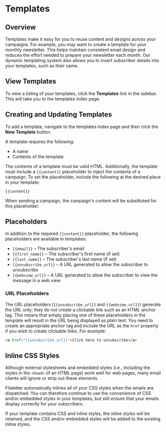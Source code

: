 # Templates

## Overview

Templates make it easy for you to reuse content and designs across your campaigns. For example, you may want to create a template for your monthly newsletter. This helps maintain consistent email design and reduces the effort needed to prepare your newsletter each month. Our dynamic templating system also allows you to insert subscriber details into your templates, such as their name.

## View Templates

To view a listing of your templates, click the **Templates** link in the sidebar. This will take you to the templates index page.

## Creating and Updating Templates

To add a template, navigate to the templates index page and then click the **New Template** button.

A template requires the following:

- A name
- Contents of the template

The contents of a template must be valid HTML. Additionally, the template must include a `{{content}}` placeholder to inject the contents of a campaign. To set the placeholder, include the following at the desired place in your template:

```
{{content}}
```

When sending a campaign, the campaign's content will be substituted for this placeholder.

## Placeholders

In addition to the required `{{content}}` placeholder, the following placeholders are available in templates:

- `{{email}}` – The subscriber's email
- `{{first_name}}` – The subscriber's first name (if set)
- `{{last_name}}` – The subscriber's last name (if set)
- `{{unsubscribe_url}}` – A URL generated to allow the subscriber to unsubscribe
- `{{webview_url}}` – A URL generated to allow the subscriber to view the message in a web view

### URL Placeholders

The URL placeholders (`{{unsubscribe_url}}` and `{{webview_url}}`) generate the URL only; they do not create a clickable link such as an HTML anchor tag. This means that simply placing one of these placeholders in the template will result in the URL being displayed as plain text. You need to create an appropriate anchor tag and include the URL as the `href` property if you wish to create clickable links. For example:

```html
<a href="{{unsubscribe_url}}">Click here to unsubscribe</a>
```

## Inline CSS Styles

Although external stylesheets and embedded styles (i.e., including the styles in the `<head>` of an HTML page) work well for web pages, many email clients will ignore or strip out these elements.

Filaletter automatically inlines all of your CSS styles when the emails are dispatched. You can therefore continue to use the convenience of CSS and/or embedded styles in your templates, but still ensure that your emails display correctly for your subscribers.

If your template contains CSS and inline styles, the inline styles will be retained, and the CSS and/or embedded styles will be added to the existing inline styles.